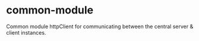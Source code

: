 # common-module

Common module httpClient for communicating between the central server & client instances. 